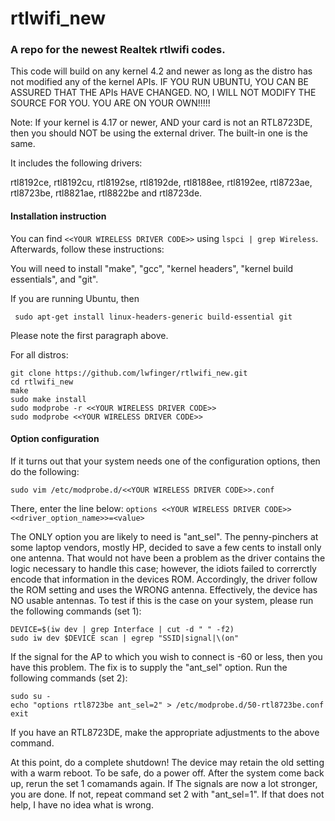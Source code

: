 rtlwifi_new
===========
### A repo for the newest Realtek rtlwifi codes.

This code will build on any kernel 4.2 and newer as long as the distro has not modified
any of the kernel APIs. IF YOU RUN UBUNTU, YOU CAN BE ASSURED THAT THE APIs HAVE CHANGED.
NO, I WILL NOT MODIFY THE SOURCE FOR YOU. YOU ARE ON YOUR OWN!!!!!

Note: If your kernel is 4.17 or newer, AND your card is not an RTL8723DE, then you should NOT be
using the external driver. The built-in one is the same.

It includes the following drivers:

rtl8192ce, rtl8192cu, rtl8192se, rtl8192de, rtl8188ee, rtl8192ee, rtl8723ae, rtl8723be, rtl8821ae,
rtl8822be and rtl8723de.

#### Installation instruction

You can find `<<YOUR WIRELESS DRIVER CODE>>` using `lspci | grep Wireless`.
Afterwards, follow these instructions:  
  
You will need to install "make", "gcc", "kernel headers", "kernel build essentials", and "git".

If you are running Ubuntu, then

```
 sudo apt-get install linux-headers-generic build-essential git
```
Please note the first paragraph above.

For all distros:
``` 
git clone https://github.com/lwfinger/rtlwifi_new.git
cd rtlwifi_new
make
sudo make install
sudo modprobe -r <<YOUR WIRELESS DRIVER CODE>>
sudo modprobe <<YOUR WIRELESS DRIVER CODE>>
```
#### Option configuration

If it turns out that your system needs one of the configuration options, then do the following:

```
sudo vim /etc/modprobe.d/<<YOUR WIRELESS DRIVER CODE>>.conf 
```

There, enter the line below:
`options <<YOUR WIRELESS DRIVER CODE>> <<driver_option_name>>=<value>`

The ONLY option you are likely to need is "ant_sel". The penny-pinchers at some laptop vendors,
mostly HP, decided to save a few cents to install only one antenna. That would not have been a
problem as the driver contains the logic necessary to handle this case; however, the idiots
failed to correrctly encode that information in the devices ROM. Accordingly, the driver follow
the ROM setting and uses the WRONG antenna. Effectively, the device has NO usable antennas. To test
if this is the case on your system, please run the following commands (set 1):

```
DEVICE=$(iw dev | grep Interface | cut -d " " -f2)
sudo iw dev $DEVICE scan | egrep "SSID|signal|\(on"
```
If the signal for the AP to which you wish to connect is -60 or less, then you have this problem.
The fix is to supply the "ant_sel" option. Run the following commands (set 2):

```
sudo su -
echo "options rtl8723be ant_sel=2" > /etc/modprobe.d/50-rtl8723be.conf
exit
```

If you have an RTL8723DE, make the appropriate adjustments to the above command.

At this point, do a complete shutdown! The device may retain the old setting with a warm reboot.
To be safe, do a power off. After the system come back up, rerun the set 1 comamands again. If
The signals are now a lot stronger, you are done. If not, repeat command set 2 with "ant_sel=1".
If that does not help, I have no idea what is wrong.
